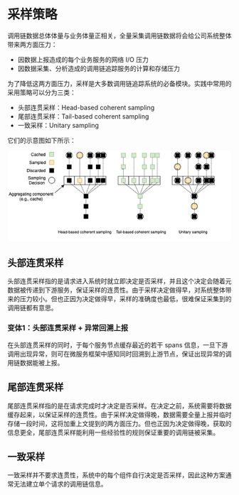 # 采样策略

调用链数据总体体量与业务体量正相关，全量采集调用链数据将会给公司系统整体带来两方面压力：

* 因数据上报造成的每个业务服务的网络 I/O 压力
* 因数据采集、分析造成的调用链追踪服务的计算和存储压力

为了降低这两方面压力，采样是大多数调用链追踪系统的必备模块。实践中常用的采用策略可以分为三类：

* 头部连贯采样：Head-based coherent sampling
* 尾部连贯采样：Tail-based coherent sampling
* 一致采样：Unitary sampling

它们的示意图如下所示：

![sampling-methods](./methods.png)

## 头部连贯采样

头部连贯采样指的是请求进入系统时就立即决定是否采样，并且这个决定会随着元数据被传递到下游服务，保证采样的连贯性。由于采样决定做得早，对系统整体带来的压力较小。但也正因为决定做得早，采样的准确度也最低，很难保证采集到的调用链都有意思。

### 变体1：头部连贯采样 + 异常回溯上报

在头部连贯采样的同时，于每个服务节点缓存最近的若干 spans 信息，一旦下游调用出现异常，则可在微服务框架中感知同时回溯到上游节点，保证出现异常的调用链数据能被上报。

## 尾部连贯采样

尾部连贯采样指的是在请求完成时才决定是否采样。在决定之前，系统需要将数据缓存起来，以保证采样的连贯性。由于采样决定做得晚，数据需要全量上报并临时存储一段时间，这将加重上文提到的两方面压力。但也正因为决定做得晚，获取的信息更全，尾部连贯采样能利用一些经验性的规则保证重要的调用链被采集。

## 一致采样

一致采样并不要求连贯性，系统中的每个组件自行决定是否采样，因此这种方案通常无法建立单个请求的调用链信息。



